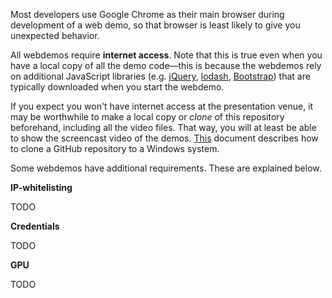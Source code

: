 

Most developers use Google Chrome as their main browser during development of a web demo, so that browser is least likely to give you unexpected behavior.

All webdemos require **internet access**. Note that this is true even when you have a local copy of all the demo code&mdash;this is because the webdemos rely on additional JavaScript libraries (e.g. [jQuery](https://jquery.com/), [lodash](https://lodash.com/), [Bootstrap](http://getbootstrap.com/)) that are typically downloaded when you start the webdemo.

If you expect you won't have internet access at the presentation venue, it may be worthwhile to make a local copy or _clone_ of this repository beforehand, including all the video files. That way, you will at least be able to show the screencast video of the demos. [This](./installing-github-desktop-on-windows.md) document describes how to clone a GitHub repository to a Windows system.

Some webdemos have additional requirements. These are explained below.


**IP-whitelisting**

TODO

**Credentials**

TODO

**GPU**

TODO


